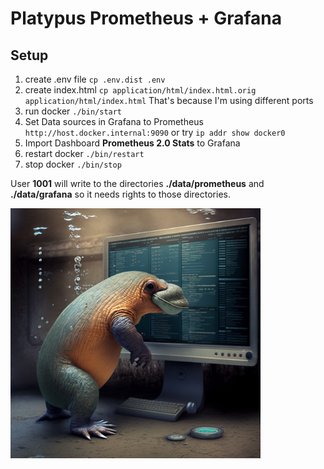 # Platypus Prometheus + Grafana

## Setup

1) create .env file ```cp .env.dist .env```
2) create index.html ```cp application/html/index.html.orig application/html/index.html``` That's because I'm using different ports
3) run docker ```./bin/start```
4) Set Data sources in Grafana to Prometheus ```http://host.docker.internal:9090``` or try ```ip addr show docker0```
5) Import Dashboard **Prometheus 2.0 Stats** to Grafana
6) restart docker ```./bin/restart```
7) stop docker ```./bin/stop```

User **1001** will write to the directories **./data/prometheus** and **./data/grafana**  so it needs rights to those directories.

<p>
<img src="https://github.com/lhsradek/platypus-prometheus/blob/main/png/Platypus_as_computer_metrics_watcher_by_Prometheus.png" width="400px" height="400px"/>
</p>
